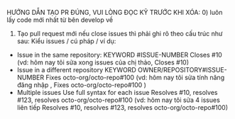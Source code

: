 HƯỚNG DẪN TẠO PR ĐÚNG, VUI LÒNG ĐỌC KỸ TRƯỚC KHI XÓA:
0) luôn lấy code mới nhất từ bên develop về
1) Tạo pull request mới nếu close issues thì phải ghi rõ theo cấu trúc như sau:
Kiểu issues / cú pháp / ví dụ:
- Issue in the same repository: KEYWORD #ISSUE-NUMBER Closes #10 (vd: hôm nay tôi sửa xong issues của chị thảo, Closes #10)
- Issue in a different repository KEYWORD OWNER/REPOSITORY#ISSUE-NUMBER Fixes octo-org/octo-repo#100 (vd: hôm nay tôi sửa tính năng đăng nhập , Fixes octo-org/octo-repo#100 )
- Multiple issues Use full syntax for each issue Resolves #10, resolves #123, resolves octo-org/octo-repo#100
(vd: hôm nay tôi sửa 4 issues liên tiếp Resolves #10, resolves #123, resolves octo-org/octo-repo#100)
